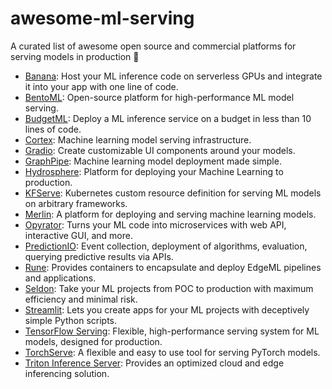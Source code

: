 # awesome-ml-serving
A curated list of awesome open source and commercial platforms for serving models in production 🚀 

* [Banana](https://banana.dev): Host your ML inference code on serverless GPUs and integrate it into your app with one line of code.
* [BentoML](https://github.com/bentoml/BentoML): Open-source platform for high-performance ML model serving.
* [BudgetML](https://github.com/ebhy/budgetml): Deploy a ML inference service on a budget in less than 10 lines of code.
* [Cortex](https://www.cortex.dev/): Machine learning model serving infrastructure.
* [Gradio](https://github.com/gradio-app/gradio): Create customizable UI components around your models.
* [GraphPipe](https://oracle.github.io/graphpipe): Machine learning model deployment made simple.
* [Hydrosphere](https://github.com/Hydrospheredata/hydro-serving): Platform for deploying your Machine Learning to production.
* [KFServe](https://github.com/kserve/kserve): Kubernetes custom resource definition for serving ML models on arbitrary frameworks.
* [Merlin](https://github.com/gojek/merlin): A platform for deploying and serving machine learning models.
* [Opyrator](https://github.com/ml-tooling/opyrator): Turns your ML code into microservices with web API, interactive GUI, and more.
* [PredictionIO](https://github.com/apache/predictionio): Event collection, deployment of algorithms, evaluation, querying predictive results via APIs.
* [Rune](https://github.com/hotg-ai/rune): Provides containers to encapsulate and deploy EdgeML pipelines and applications.
* [Seldon](https://www.seldon.io/): Take your ML projects from POC to production with maximum efficiency and minimal risk.
* [Streamlit](https://github.com/streamlit/streamlit): Lets you create apps for your ML projects with deceptively simple Python scripts.
* [TensorFlow Serving](https://www.tensorflow.org/tfx/guide/serving): Flexible, high-performance serving system for ML models, designed for production.
* [TorchServe](https://github.com/pytorch/serve): A flexible and easy to use tool for serving PyTorch models.
* [Triton Inference Server](https://github.com/triton-inference-server/server): Provides an optimized cloud and edge inferencing solution.
